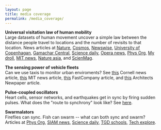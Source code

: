 ```yaml
---
layout: page
title: media coverage
permalink: /media_coverage/
---
```



**Universal visitation law of human mobility** <br/>
Large datasets of human movement uncover a simple law between the distance people travel to locations and the number of revisits to that location. News articles at [Nature](https://www.nature.com/articles/d41586-021-01355-7), [Cosmos](https://cosmosmagazine.com/science/physics/new-universal-law-of-human-mobility/), [Newswise](https://www.santafe.edu/news-center/news/mobility-data-reveals-universal-law-visitation-cities), [University of Copenhagan](https://pure.itu.dk/portal/en/publications/the-universal-visitation-law-of-human-mobility(8eb815b2-d91b-4dae-b132-3bfb2dcd58e6)/export.html), [Gamachar Central](https://samacharcentral.com/mobility-data-reveals-universal-law-of-visitation-in-cities/), [Science daily](https://www.sciencedaily.com/releases/2021/05/210526115600.htm), [Opera news](https://www.dailyadvent.com/news/634d46a27f2395fe8d541d6586e34331-The-universal-visitation-law-of-human-mobility), [Phys Org](https://phys.org/news/2021-05-mobility-reveals-universal-law-cities.html), [My droll](https://mydroll.com/mobility-data-reveals-universal-law-of-visitation-in-cities/), [MIT news](https://news.mit.edu/2021/travel-pattern-global-0526), [Nature asia](http://www.natureasia.com/en/phys-sci/research/13691), and [ScienMag](https://scienmag.com/mobility-data-reveals-universal-law-of-visitation-in-cities/). 

**The sensing power of vehicle fleets** <br/>
Can we use taxis to monitor urban enviroments? See
[this](http://news.cornell.edu/stories/2019/06/how-many-taxis-can-scan-city-fewer-youd-think)
Cornell news article, [this](http://news.mit.edu/2019/sensor-vehicles-map-city-0611) MIT news
article,
[this](https://www.fastcompany.com/90372824/the-hidden-way-cabs-could-bolster-healthy-living-in-cities)
FastCompany article, and
[this](https://archpaper.com/2019/07/sensor-mounted-taxis-mit-senseable-city-lab/) Architects Newpaper article.


**Pulse-coupled oscillators** <br/>
Heart cells, sensor networks, and earthquakes get in sync by firing sudden pulses. What does the "route to synchrony" look like? See [here](http://physics.aps.org/synopsis-for/10.1103/PhysRevLett.115.064101).


**Swarmalators** <br/>
Fireflies can sync. Fish can swarm -- what can both sync and swarm? Articles at [Phys Org](https://phys.org/news/2017-11-mathematician-swarmalators-future-science.html), [SIAM news](https://sinews.siam.org/Details-Page/self-organization-in-space-and-time), [Science daily](https://www.sciencedaily.com/releases/2021/03/210316112319.htm), [TGD schools](,https://texasdeservegreatschools.info/engineers-utilize-swarmalation-to-design-active-materials-for-self-regulating-soft-robots.html), [Tech explore](https://techxplore.com/news/2021-03-swarmalation-materials-self-regulating-soft-robots.html). 
